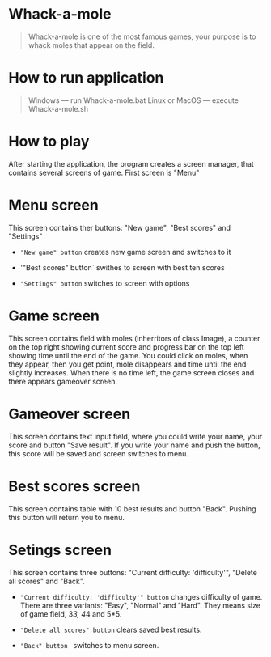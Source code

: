 # Whack-a-mole
>Whack-a-mole is one of the most famous games, your purpose is to whack moles that appear on the field.

# How to run application
>Windows — run Whack-a-mole.bat
>Linux or MacOS — execute Whack-a-mole.sh

# How to play
After starting the application, the program creates a screen manager, that contains several screens of game. First screen is "Menu"

# Menu screen
This screen contains ther buttons: "New game", "Best scores" and "Settings"

* `"New game" button` creates new game screen and switches to it

* '"Best scores" button` swithes to screen with best ten scores

* `"Settings" button` switches to screen with options

# Game screen
This screen contains field with moles (inherritors of class Image), a counter on the top right showing current score and progress bar on the top left showing time until the end of the game. You could click on moles, when they appear, then you get point, mole disappears and time until the end slightly increases. When there is no time left, the game screen closes and there appears gameover screen.

# Gameover screen
This screen contains text input field, where you could write your name, your score and button "Save result". If you write your name and push the button, this score will be saved and screen switches to menu.

# Best scores screen
This screen contains table with 10 best results and button "Back". Pushing this button will return you to menu.

# Setings screen
This screen contains three buttons: "Current difficulty: 'difficulty'", "Delete all scores" and "Back".

* `"Current difficulty: 'difficulty'" button` changes difficulty of game. There are three variants: "Easy", "Normal" and "Hard". They means size of game field, 3*3, 4*4 and 5*5.

* `"Delete all scores" button` clears saved best results.

* `"Back" button ` switches to menu screen.